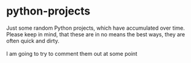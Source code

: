 # python-projects
Just some random Python projects, which have accumulated over time. Please keep in mind, that these are in no means the best ways, they are often quick and dirty.<br/><br/>
I am going to try to comment them out at some point
